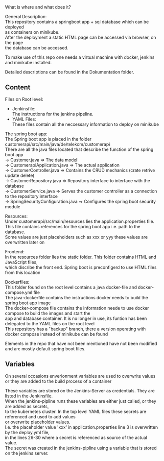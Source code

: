 What is where and what does it? </br>

General Description: </br>
This repository contains a springboot app + sql database which can be deployed</br>
as containers on minikube. </br>
After the deployment a static HTML page can be accessed via browser, on the page </br>
the database can be accessed. </br>

To make use of this repo one needs a virtual machine with docker, jenkins and minikube installed. </br>

Detailed descriptions can be found in the Dokumentation folder. </br>

Content
-

Files on Root level: </br>
   - Jenkinsfile: </br>
     The instructions for the jenkins pipeline. </br>
   - YAML Files: </br>
     These files contain all the neccessary information to deploy on minikube </br>

The spring boot app: </br>
 The Spring boot app is placed in the folder customerapi/src/main/java/de/telekom/customerapi </br>
 There are all the java files located that describe the function of the spring boot app </br>
-> Customer.java => The data model  </br>
-> CustomerapiApplication.java => The actual application </br>
-> CustomerController.java => Contains the CRUD mechanics (crate retrive update delete) </br>
-> CustomerRepository.java => Repository interface to interface with the database </br>
-> CustomerService.java => Serves the customer controller as a connection to the repository interface </br>
-> SpringSecurityConfiguration.java => Configures the spring boot security module </br>

Resources: </br>
Under customerapi/src/main/resources lies the application.properties file. </br>
This file contains references for the spring boot app i.e. path to the database. </br>
Some values are just placeholders such as xxx or yyy these values are overwritten later on</br>

Frontend: </br>
In the resources folder lies the static folder. This folder contains HTML and JavaScript files, </br>
which discribe the front end. Spring boot is preconfigerd to use HTML files from this location </br>

Dockerfiles: </br>
This folder found on the root level contains a java docker-file and docker-compose.yml file </br>
The java-dockerfile contains the instructions docker needs to build the spring boot app image </br>
The docker-compose file contains the information neede to use docker compose to build the images and start the </br>
app and database container. It is no longer in use, its funtion has been delegated to the YAML files on the root level </br>
This repository has a "backup" branch, there a version operating with docker compose instead of minikube can be found</br>

Elements in the repo that have not been mentioned have not been modified and are mostly default spring boot files.</br>

Variables
-
On several occasions enverionment variables are used to overwrite values or they are added to the build process of a container</br>

These variables are stored on the Jenkins-Server as credentials. They are listed in the Jenkinsfile. </br>
When the jenkins-pipline runs these variables are either just called, or they are added as secrets, </br>
to the kubernetes cluster. In the top level YAML files these secrets are referenced and used to add values </br>
or overwrite placeholder values. </br>
I.e. the placeholder value 'xxx' in application.properties line 3 is overwritten by the deploy.yml file, </br>
in the lines 26-30 where a secret is referenced as source of the actual value. </br>
The secret was created in the jenkins-pipline using a variable that is stored on the jenkins server. </br>

